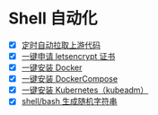 # Shell 自动化

- [x] [定时自动拉取上游代码](./update_sourcecode.sh)
- [x] [一键申请 letsencrypt 证书](./cert.sh)
- [x] [一键安装 Docker](./docker.sh)
- [x] [一键安装 DockerCompose](./docker-compose.sh)
- [x] [一键安装 Kubernetes（kubeadm）](./kubernetes.sh)
- [x] [shell/bash 生成随机字符串](./generate_random_alphanumeric_string.sh)
